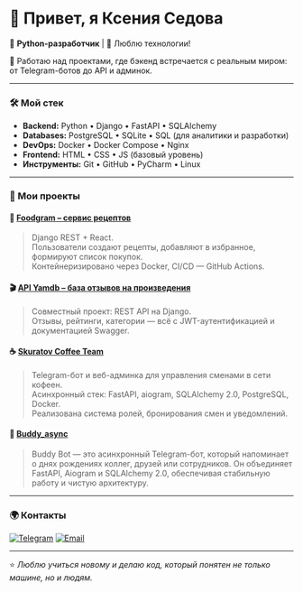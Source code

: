 
# 👋 Привет, я Ксения Седова  

🚀 **Python-разработчик** | 🧠 Люблю технологии!

📍 Работаю над проектами, где бэкенд встречается с реальным миром: от Telegram-ботов до API и админок.  

---

### 🛠️ Мой стек
- **Backend:** Python • Django • FastAPI • SQLAlchemy  
- **Databases:** PostgreSQL • SQLite • SQL (для аналитики и разработки)  
- **DevOps:** Docker • Docker Compose • Nginx  
- **Frontend:** HTML • CSS • JS (базовый уровень)  
- **Инструменты:** Git • GitHub • PyCharm • Linux  

---

### 💼 Мои проекты

#### 🍔 [Foodgram – сервис рецептов](https://github.com/KseniiaSedova/foodgram-project-react)
> Django REST + React.  
> Пользователи создают рецепты, добавляют в избранное, формируют список покупок.  
> Контейнеризировано через Docker, CI/CD — GitHub Actions.


#### 🎬 [API Yamdb – база отзывов на произведения](https://github.com/svtplv/api_yamdb)
> Совместный проект: REST API на Django.  
> Отзывы, рейтинги, категории — всё с JWT-аутентификацией и документацией Swagger.

#### ☕ [Skuratov Coffee Team](https://github.com/Studio-Yandex-Practicum/skuratov_coffee_team1)
> Telegram-бот и веб-админка для управления сменами в сети кофеен.  
> Асинхронный стек: FastAPI, aiogram, SQLAlchemy 2.0, PostgreSQL, Docker.  
> Реализована система ролей, бронирования смен и уведомлений.

#### 🤖 [Buddy_async](https://github.com/KseniiaSedova/buddy_async)
> Buddy Bot — это асинхронный Telegram-бот, который напоминает о днях рождениях коллег, друзей или сотрудников.
> Он объединяет FastAPI, Aiogram и SQLAlchemy 2.0, обеспечивая стабильную работу и чистую архитектуру.
---


### 🌍 Контакты

[![Telegram](https://img.shields.io/badge/Telegram-@ska_888-blue?style=for-the-badge&logo=telegram)](https://t.me/ska_888)
[![Email](https://img.shields.io/badge/Email-sedovaka1506@gmail.com-red?style=for-the-badge&logo=gmail)](mailto:sedovaka1506@gmail.com)

---

⭐️ *Люблю учиться новому и делаю код, который понятен не только машине, но и людям.*

